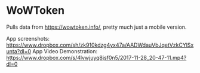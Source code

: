 # WoWToken
Pulls data from https://wowtoken.info/, pretty much just a mobile version.

App screenshots: https://www.dropbox.com/sh/zk910kdzg4yx47a/AADWdauVbJqetVzkCYlSxunta?dl=0
App Video Demonstration: https://www.dropbox.com/s/4lvwjuyq8jsf0n5/2017-11-28_20-47-11.mp4?dl=0

